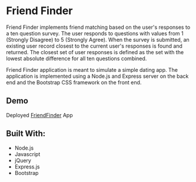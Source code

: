 # Friend Finder

Friend Finder implements friend matching based on the user's responses to a ten question survey. The user responds to questions with values from 1 (Strongly Disagree) to 5 (Strongly Agree). When the survey is submitted, an existing user record closest to the current user's responses is found and returned. The closest set of user responses is defined as the set with the lowest absolute difference for all ten questions combined.

Friend Finder application is meant to simulate a simple dating app. The application is implemented using a Node.js and Express server on the back end and the Bootstrap CSS framework on the front end.


## Demo

Deployed [FriendFinder](https://protected-shelf-15607.herokuapp.com/) App

## Built With:
* Node.js
* Javascript
* jQuery
* Express.js
* Bootstrap
